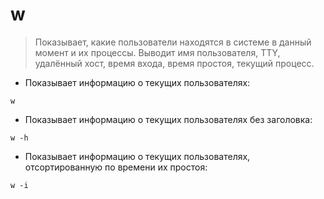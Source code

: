 # w

> Показывает, какие пользователи находятся в системе в данный момент и их процессы.
> Выводит имя пользователя, TTY, удалённый хост, время входа, время простоя, текущий процесс.

- Показывает информацию о текущих пользователях:

`w`

- Показывает информацию о текущих пользователях без заголовка:

`w -h`

- Показывает информацию о текущих пользователях, отсортированную по времени их простоя:

`w -i`
